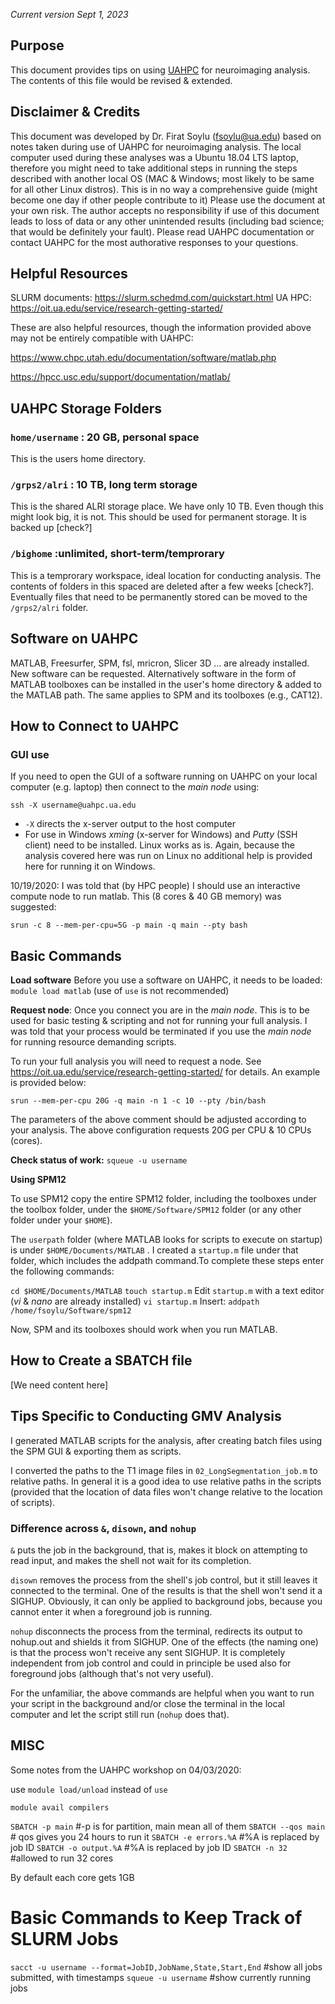 *Current version Sept 1, 2023*

## Purpose

This document provides tips on using [UAHPC](https://oit.ua.edu/service/user-portal/) for neuroimaging analysis. The contents of this file would be revised & extended.

## Disclaimer & Credits

This document was developed by Dr. Firat Soylu (fsoylu@ua.edu) based on notes taken during use of UAHPC for neuroimaging analysis. The local computer used during these analyses was a Ubuntu 18.04 LTS laptop, therefore you might need to take additional steps in running the steps described with another local OS (MAC & Windows; most likely to be same for all other Linux distros). This is in no way a comprehensive guide (might become one day if other people contribute to it) Please use the document at your own risk. The author accepts no responsibility if use of this document leads to loss of data or any other unintended results (including bad science; that would be definitely your fault). Please read UAHPC documentation or contact UAHPC for the most authorative responses to your questions.

## Helpful Resources

SLURM documents: https://slurm.schedmd.com/quickstart.html
UA HPC: https://oit.ua.edu/service/research-getting-started/

These are also helpful resources, though the information provided above may not be entirely compatible with UAHPC:

https://www.chpc.utah.edu/documentation/software/matlab.php

https://hpcc.usc.edu/support/documentation/matlab/

## UAHPC Storage Folders

### `home/username` : 20 GB, personal space

This is the users home directory.

### `/grps2/alri` : 10 TB, long term storage

This is the shared ALRI storage place. We have only 10 TB. Even though this might look big, it is not. This should be used for permanent storage. It is backed up \[check?\]

### `/bighome` :unlimited, short-term/temprorary

This is a temprorary workspace, ideal location for conducting analysis. The contents of folders in this spaced are deleted after a few weeks \[check?\]. Eventually files that need to be permanently stored can be moved to the `/grps2/alri` folder.

## Software on UAHPC

MATLAB, Freesurfer, SPM, fsl, mricron, Slicer 3D ... are already installed. New software can be requested. Alternatively software in the form of MATLAB toolboxes can be installed in the user's home directory & added to the MATLAB path. The same applies to SPM and its toolboxes (e.g., CAT12).

## How to Connect to UAHPC

### GUI use

If you need to open the GUI of a software running on UAHPC on your local computer (e.g. laptop) then connect to the *main node* using:

`ssh -X username@uahpc.ua.edu`

- `-X` directs the x-server output to the host computer
- For use in Windows *xming* (x-server for Windows) and *Putty* (SSH client) need to be installed. Linux works as is. Again, because the analysis covered here was run on Linux no additional help is provided here for running it on Windows.

10/19/2020: I was told that (by HPC people) I should use an interactive compute node to run matlab. This (8 cores & 40 GB memory) was suggested:

`srun -c 8 --mem-per-cpu=5G -p main -q main --pty bash`

## Basic Commands

**Load software**
Before you use a software on UAHPC, it needs to be loaded:
`module load matlab` (use of `use` is not recommended)

**Request node**:
Once you connect you are in the *main node*. This is to be used for basic testing & scripting and not for running your full analysis. I was told that your process would be terminated if you use the *main node* for running resource demanding scripts.

To run your full analysis you will need to request a node. See https://oit.ua.edu/service/research-getting-started/ for details. An example is provided below:

`srun --mem-per-cpu 20G -q main -n 1 -c 10 --pty /bin/bash`

The parameters of the above comment should be adjusted according to your analysis. The above configuration requests 20G per CPU & 10 CPUs (cores).

**Check status of work:**
`squeue -u username`

**Using SPM12**

To use SPM12 copy the entire SPM12 folder, including the toolboxes under the toolbox folder, under the `$HOME/Software/SPM12` folder (or any other folder under your `$HOME`).

The `userpath` folder (where MATLAB looks for scripts to execute on startup) is under `$HOME/Documents/MATLAB` . I created a `startup.m` file under that folder, which includes the addpath command.To complete these steps enter the following commands:

`cd $HOME/Documents/MATLAB`
`touch startup.m`
Edit `startup.m` with a text editor (*vi* & *nano* are already installed)
`vi startup.m`
Insert:
`addpath /home/fsoylu/Software/spm12`

Now, SPM and its toolboxes should work when you run MATLAB.

## How to Create a SBATCH file

\[We need content here\]

## Tips Specific to Conducting GMV Analysis

I generated MATLAB scripts for the analysis, after creating batch files using the SPM GUI & exporting them as scripts.

I converted the paths to the T1 image files in `02_LongSegmentation_job.m` to relative paths. In general it is a good idea to use relative paths in the scripts (provided that the location of data files won't change relative to the location of scripts).

### Difference across `&`, `disown`, and `nohup`

`&` puts the job in the background, that is, makes it block on attempting to read input, and makes the shell not wait for its completion.

`disown` removes the process from the shell's job control, but it still leaves it connected to the terminal. One of the results is that the shell won't send it a SIGHUP. Obviously, it can only be applied to background jobs, because you cannot enter it when a foreground job is running.

`nohup` disconnects the process from the terminal, redirects its output to nohup.out and shields it from SIGHUP. One of the effects (the naming one) is that the process won't receive any sent SIGHUP. It is completely independent from job control and could in principle be used also for foreground jobs (although that's not very useful).

For the unfamiliar, the above commands are helpful when you want to run your script in the background and/or close the terminal in the local computer and let the script still run (`nohup` does that).

## MISC

Some notes from the UAHPC workshop on 04/03/2020:

use `module load/unload` instead of `use`

`module avail compilers`

`SBATCH -p main` #-p is for partition, main mean all of them
`SBATCH --qos main` # qos gives you 24 hours to run it
`SBATCH -e errors.%A` #%A is replaced by job ID
`SBATCH -o output.%A` #%A is replaced by job ID
`SBATCH -n 32` #allowed to run 32 cores

By default each core gets 1GB

# Basic Commands to Keep Track of SLURM Jobs
`sacct -u username --format=JobID,JobName,State,Start,End` #show all jobs submitted, with timestamps
`squeue -u username` #show currently running jobs
